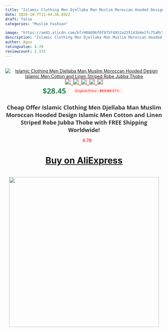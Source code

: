 ```yaml
---
title: "Islamic Clothing Men Djellaba Man Muslim Moroccan Hooded Design Islamic Men Cotton and Linen Striped Robe Jubba Thobe"
date: 2020-10-7T11:44:36.892Z
draft: false
categories: "Muslim Fashion"

image: "https://ae01.alicdn.com/kf/H80d96f0f975f4952a225143b4e1fc75aM/Islamic-Clothing-Men-Djellaba-Man-Muslim-Moroccan-Hooded-Design-Islamic-Men-Cotton-and-Linen-Striped-Robe.jpg"
description: "Islamic Clothing Men Djellaba Man Muslim Moroccan Hooded Design Islamic Men Cotton and Linen Striped Robe Jubba Thobe"
author: Agus
ratingvalue: 4.78
reviewcount: 2.333
---
```

<br>
<div style="text-align: center;">
<a href="https://s.click.aliexpress.com/e/_9g7J4v" target="_blank" rel="nofollow noopener noreferrer"><img alt="Islamic Clothing Men Djellaba Man Muslim Moroccan Hooded Design Islamic Men Cotton and Linen Striped Robe Jubba Thobe" class="magnifier-image" src="https://ae01.alicdn.com/kf/H80d96f0f975f4952a225143b4e1fc75aM/Islamic-Clothing-Men-Djellaba-Man-Muslim-Moroccan-Hooded-Design-Islamic-Men-Cotton-and-Linen-Striped-Robe.jpg_640x640.jpg">
<br>
<img style="border:1px solid salmon" src="https://ae01.alicdn.com/kf/H80d96f0f975f4952a225143b4e1fc75aM/Islamic-Clothing-Men-Djellaba-Man-Muslim-Moroccan-Hooded-Design-Islamic-Men-Cotton-and-Linen-Striped-Robe.jpg_120x120.jpg">&nbsp;&nbsp;<img style="border:1px solid salmon" src="https://ae01.alicdn.com/kf/H1020e8fc177d4991af6fcfb0d3e0aed0d/Islamic-Clothing-Men-Djellaba-Man-Muslim-Moroccan-Hooded-Design-Islamic-Men-Cotton-and-Linen-Striped-Robe.png_120x120.jpg">&nbsp;&nbsp;<img style="border:1px solid salmon" src="https://ae01.alicdn.com/kf/Hc21533cbb2d24c54851b778bd58ab646c/Islamic-Clothing-Men-Djellaba-Man-Muslim-Moroccan-Hooded-Design-Islamic-Men-Cotton-and-Linen-Striped-Robe.jpg_120x120.jpg">&nbsp;&nbsp;<img style="border:1px solid salmon" src="https://ae01.alicdn.com/kf/Hdc3b4503be41491dbf482b874f830826s/Islamic-Clothing-Men-Djellaba-Man-Muslim-Moroccan-Hooded-Design-Islamic-Men-Cotton-and-Linen-Striped-Robe.jpg_120x120.jpg">&nbsp;&nbsp;<img style="border:1px solid salmon" src="https://ae01.alicdn.com/kf/Hb1fe83f20ccb45ad93acaf4fa2f92ee6K/Islamic-Clothing-Men-Djellaba-Man-Muslim-Moroccan-Hooded-Design-Islamic-Men-Cotton-and-Linen-Striped-Robe.jpg_120x120.jpg"></a></div><br0>
<div style="text-align: center;"><span style="background-color: white; border: 0px; box-sizing: border-box; color: seagreen; display: inline-block; font-family: &quot;open sans&quot; , &quot;arial&quot; , &quot;helvetica&quot; , sans-serif , &quot;heiti&quot;; font-size: 24px; font-stretch: inherit; font-weight: 700; line-height: inherit; margin: 0px 10px 0px 0px; padding: 0px; vertical-align: middle;">$28.45 </span>
<span style="background: rgb(255 , 241 , 241); border-radius: 3px; border: 0px; box-sizing: border-box; color: #ff4747; display: inline-block; font-family: inherit; font-size: 12px; font-stretch: inherit; font-style: inherit; font-variant: inherit; font-weight: 600; line-height: inherit; margin: 0px; padding: 2px 5px; transform: scale(0.9); vertical-align: middle;">Original Price : <b style="text-decoration: line-through;">$53.68 </b> 47%&nbsp;&nbsp;</span></div>
<h1 style="color: #333333; display: inline-block; font-family: &quot;open sans&quot; , &quot;arial&quot; , &quot;helvetica&quot; , sans-serif , &quot;heiti&quot;; font-size: 18px; font-stretch: inherit; font-weight: 700; text-align: center;">Cheap Offer Islamic Clothing Men Djellaba Man Muslim Moroccan Hooded Design Islamic Men Cotton and Linen Striped Robe Jubba Thobe with FREE Shipping Worldwide!</h1>
<div style="color: #ff4747; text-align: center;">
<img src="https://4.bp.blogspot.com/-M0ZcTcb-5uY/XleCXlxnR4I/AAAAAAAAAEc/OrjgMkXV1oMQFaCRZj5HQwOCBcu3w1FegCPcBGAYYCw/s1600/star.png" style="height: 15px;">&nbsp;<b>4.78</b></div>
<div class="button_cont" align="center"><a class="buynow_a" href="https://s.click.aliexpress.com/e/_9g7J4v" target="_blank" rel="nofollow noopener noreferrer"><H1>Buy on AliExpress</H1></a></div><br>
<div class="separator" style="clear: both; text-align: center;">
<img src="https://lh3.googleusercontent.com/-pTy5HemUv9M/XlePHvY0dAI/AAAAAAAAAE4/0nX5iRUoIWY8eMW9Dpxeirr157OZliDIgCLcBGAsYHQ/s1600/badge.gif" width="480">
</div>
